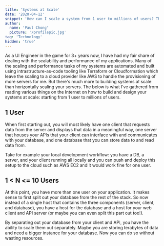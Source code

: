 ```yaml
---
title: 'Systems at Scale'
date: '2020-04-12'
snippet: 'How can I scale a system from 1 user to millions of users? Throw more servers at it? Today, I explore ways to scale a system from small to large scale.'
author:
  name: 'Paul Chong'
  picture: '/profilepic.jpg'
tag: 'Technology'
hidden: 'true'
---
```


As a UI Engineer in the game for 3+ years now, I have had my fair share of dealing with the scalability and performance of my applications. Many of the scaling and performance tasks of my systems are automated and built using intrastructure-as-code tooling like Terraform or Cloudformation which leave the scaling to a cloud provider like AWS to handle the provisioning of more servers for me. But there's much more to building systems at scale than horizontally scaling your servers. The below is what I've gathered from reading various things on the Internet on how to build and design your systems at scale: starting from 1 user to millions of users.

## 1 User

When first starting out, you will most likely have one client that requests data from the server and displays that data in a meaningful way, one server that houses your APIs that your client can interface with and communicates with your database, and one database that you can store data to and read data from.

Take for example your local development workflow: you have a DB, a server, and your client running all locally and you can push and deploy this setup to the cloud such as AWS EC2 and it would work fine for one user.

## 1 < N <= 10 Users

At this point, you have more than one user on your application. It makes sense to first split out your database from the rest of the stack. So now instead of a single host that contains the three components (server, client, and database), you have a host for the database and a host for your web client and API server (or maybe you can even split this part out too!).

By separating out your database from your client and API, you have the ability to scale them out separately. Maybe you are storing terabytes of data and need a bigger instance for your database. Now you can do so without wasting resources.
